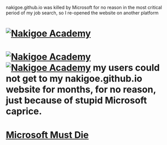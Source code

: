 nakigoe.github.io was killed by Microsoft for no reason in the most critical period of my job search, so I re-opened the website on another platform

<h1><a href="https://nakigoe.org"><img src="https://nakigoe.org/_IMG/logo.png" alt="Nakigoe Academy"></a><h1>
<a href="https://nakigoe.org"><img src="https://nakigoe.org/_IMG/nakigoe-academy-night.jpg" alt="Nakigoe Academy"></a>
<a href="https://nakigoe.org"><img src="https://nakigoe.org/_IMG/logo.png" alt="Nakigoe Academy"></a>
my users could not get to my nakigoe.github.io website for months, for no reason, just because of stupid Microsoft caprice.
<h1><a style="text-color: red;" href="https://nakigoe.org/articles/rev.html">Microsoft Must Die</a></h1>
